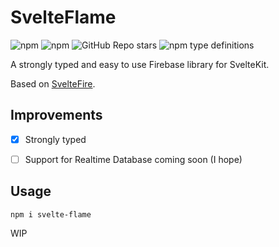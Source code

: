 # SvelteFlame
![npm](https://img.shields.io/npm/dw/svelte-flame) ![npm](https://img.shields.io/npm/v/svelte-flame)
![GitHub Repo stars](https://img.shields.io/github/stars/Niclassg/svelte-flame)
![npm type definitions](https://img.shields.io/npm/types/svelte-flame)



A strongly typed and easy to use Firebase library for SvelteKit.

Based on [SvelteFire](https://github.com/codediodeio/sveltefire).

## Improvements

- [x] Strongly typed
- [ ] Support for Realtime Database coming soon (I hope)


## Usage

```npm
npm i svelte-flame
```

WIP